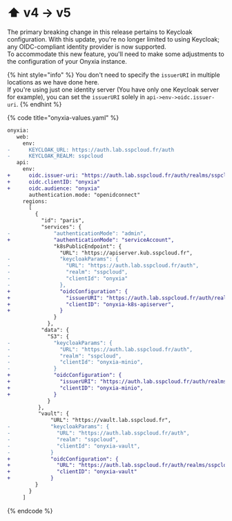 # ⬆ v4 -> v5

The primary breaking change in this release pertains to Keycloak configuration. With this update, you're no longer limited to using Keycloak; any OIDC-compliant identity provider is now supported.\
To accommodate this new feature, you'll need to make some adjustments to the configuration of your Onyxia instance.



{% hint style="info" %}
You don't need to specify the `issuerURI` in multiple locations as we have done here.\
If you're using just one identity server (You have only one Keycloak server for example), you can set the `issuerURI` solely in `api->env->oidc.issuer-uri`.
{% endhint %}

{% code title="onyxia-values.yaml" %}
```diff
onyxia:
   web:
     env:
-      KEYCLOAK_URL: https://auth.lab.sspcloud.fr/auth
-      KEYCLOAK_REALM: sspcloud
   api:
     env:
+      oidc.issuer-uri: "https://auth.lab.sspcloud.fr/auth/realms/sspcloud"
+      oidc.clientID: "onyxia"
+      oidc.audience: "onyxia"
       authentication.mode: "openidconnect"
     regions: 
       [
         {
           "id": "paris",
           "services": {
-              "authenticationMode": "admin",
+              "authenticationMode": "serviceAccount",
               "k8sPublicEndpoint": {
                 "URL": "https://apiserver.kub.sspcloud.fr",
-                "keycloakParams": {
-                  "URL": "https://auth.lab.sspcloud.fr/auth",
-                  "realm": "sspcloud",
-                  "clientId": "onyxia"
-                },
+                "oidcConfiguration": {
+                  "issuerURI": "https://auth.lab.sspcloud.fr/auth/realms/sspcloud",
+                  "clientID": "onyxia-k8s-apiserver",
+                }
               }
             },
           "data": {
             "S3": {
-              "keycloakParams": {
-                "URL": "https://auth.lab.sspcloud.fr/auth",
-                "realm": "sspcloud",
-                "clientId": "onyxia-minio",
-              }
+              "oidcConfiguration": {
+                "issuerURI": "https://auth.lab.sspcloud.fr/auth/realms/sspcloud",
+                "clientID": "onyxia-minio",
+              }
             }
          },
          "vault": {
              "URL": "https://vault.lab.sspcloud.fr",
-             "keycloakParams": {
-               "URL": "https://auth.lab.sspcloud.fr/auth",
-               "realm": "sspcloud",
-               "clientId": "onyxia-vault",
-             }
+             "oidcConfiguration": {
+               "URL": "https://auth.lab.sspcloud.fr/auth/realms/sspcloud",
+               "clientID": "onyxia-vault"
+             }
         }
       }
     ]
```
{% endcode %}
